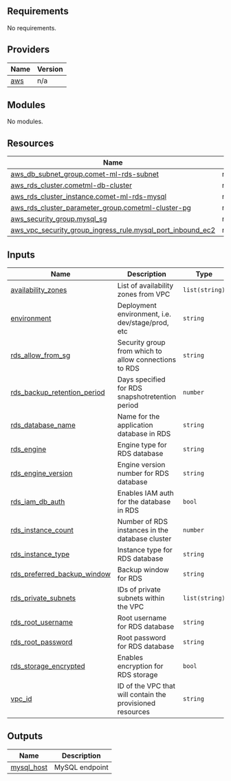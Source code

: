 ## Requirements

No requirements.

## Providers

| Name | Version |
|------|---------|
| <a name="provider_aws"></a> [aws](#provider\_aws) | n/a |

## Modules

No modules.

## Resources

| Name | Type |
|------|------|
| [aws_db_subnet_group.comet-ml-rds-subnet](https://registry.terraform.io/providers/hashicorp/aws/latest/docs/resources/db_subnet_group) | resource |
| [aws_rds_cluster.cometml-db-cluster](https://registry.terraform.io/providers/hashicorp/aws/latest/docs/resources/rds_cluster) | resource |
| [aws_rds_cluster_instance.comet-ml-rds-mysql](https://registry.terraform.io/providers/hashicorp/aws/latest/docs/resources/rds_cluster_instance) | resource |
| [aws_rds_cluster_parameter_group.cometml-cluster-pg](https://registry.terraform.io/providers/hashicorp/aws/latest/docs/resources/rds_cluster_parameter_group) | resource |
| [aws_security_group.mysql_sg](https://registry.terraform.io/providers/hashicorp/aws/latest/docs/resources/security_group) | resource |
| [aws_vpc_security_group_ingress_rule.mysql_port_inbound_ec2](https://registry.terraform.io/providers/hashicorp/aws/latest/docs/resources/vpc_security_group_ingress_rule) | resource |

## Inputs

| Name | Description | Type | Default | Required |
|------|-------------|------|---------|:--------:|
| <a name="input_availability_zones"></a> [availability\_zones](#input\_availability\_zones) | List of availability zones from VPC | `list(string)` | n/a | yes |
| <a name="input_environment"></a> [environment](#input\_environment) | Deployment environment, i.e. dev/stage/prod, etc | `string` | n/a | yes |
| <a name="input_rds_allow_from_sg"></a> [rds\_allow\_from\_sg](#input\_rds\_allow\_from\_sg) | Security group from which to allow connections to RDS | `string` | n/a | yes |
| <a name="input_rds_backup_retention_period"></a> [rds\_backup\_retention\_period](#input\_rds\_backup\_retention\_period) | Days specified for RDS snapshotretention period | `number` | n/a | yes |
| <a name="input_rds_database_name"></a> [rds\_database\_name](#input\_rds\_database\_name) | Name for the application database in RDS | `string` | n/a | yes |
| <a name="input_rds_engine"></a> [rds\_engine](#input\_rds\_engine) | Engine type for RDS database | `string` | n/a | yes |
| <a name="input_rds_engine_version"></a> [rds\_engine\_version](#input\_rds\_engine\_version) | Engine version number for RDS database | `string` | n/a | yes |
| <a name="input_rds_iam_db_auth"></a> [rds\_iam\_db\_auth](#input\_rds\_iam\_db\_auth) | Enables IAM auth for the database in RDS | `bool` | n/a | yes |
| <a name="input_rds_instance_count"></a> [rds\_instance\_count](#input\_rds\_instance\_count) | Number of RDS instances in the database cluster | `number` | n/a | yes |
| <a name="input_rds_instance_type"></a> [rds\_instance\_type](#input\_rds\_instance\_type) | Instance type for RDS database | `string` | n/a | yes |
| <a name="input_rds_preferred_backup_window"></a> [rds\_preferred\_backup\_window](#input\_rds\_preferred\_backup\_window) | Backup window for RDS | `string` | n/a | yes |
| <a name="input_rds_private_subnets"></a> [rds\_private\_subnets](#input\_rds\_private\_subnets) | IDs of private subnets within the VPC | `list(string)` | n/a | yes |
| <a name="input_rds_master_username"></a> [rds\_root\_username](#input\_rds\_root\_username) | Root username for RDS database | `string` | n/a | yes |
| <a name="input_rds_master_password"></a> [rds\_root\_password](#input\_rds\_root\_password) | Root password for RDS database | `string` | n/a | yes |
| <a name="input_rds_storage_encrypted"></a> [rds\_storage\_encrypted](#input\_rds\_storage\_encrypted) | Enables encryption for RDS storage | `bool` | n/a | yes |
| <a name="input_vpc_id"></a> [vpc\_id](#input\_vpc\_id) | ID of the VPC that will contain the provisioned resources | `string` | n/a | yes |

## Outputs

| Name | Description |
|------|-------------|
| <a name="output_mysql_host"></a> [mysql\_host](#output\_mysql\_host) | MySQL endpoint |
